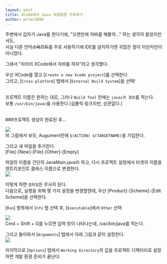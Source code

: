 ```yaml
---
layout: post
title: XCode에서 Java 개발환경 구축하기
author: miles3898
---
```


주변에서 갑자기 Java를 한다기에, "오랜만에 자바를 해볼까..." 하는 생각이 들었지만서도, <br />
사실 다른 언어~~스위프트~~를 주로 사용하기에 IDE를 설치하기엔 귀찮은 점이 이만저만이 아니었다.<br />

그래서 "차라리 XCode에서 자바를 하자"라고 생각했다. <br />

우선 XCode를 열고 [`Create a new Xcode project`]를 선택한다. <br />
그리고, [`Cross-platform`] 탭에서 [`External Build System`]을 선택! <br />
<br />

프로젝트 이름은 원하는 대로, 그러나 `Build Tool` 란에는 `javac의 경로`를 적는다. <br />
보통 `/usr/bin/javac`를 사용한다.(심볼릭 링크지만, 상관없다.) <br />
<br />

###프로젝트 생성이 완료된 후...

![](https://cloud.githubusercontent.com/assets/17308570/21093464/58c82a9e-c095-11e6-89a6-e34aceee8b8d.png) <br />
위 그림에서 보듯, Augument란에 `$(ACTION) $(TARGETNAME)`을 기입한다. <br />

그리고 새 파일을 추가한다.<br />
[File]-[New]-[File]-[Other]-[Empty]<br />

파일의 이름을 간단히 JavaMain.java라 하고, 다시 프로젝트 설정에서 타겟의 이름을 엔트리포인트 클래스 이름으로 변경한다.<br />
![](https://cloud.githubusercontent.com/assets/17308570/21093520/9b291786-c095-11e6-983e-b938fc5f51a1.png) <br />

이렇게 하면 `컴파일`은 무사히 된다.<br />
다음으로, 실행을 위해 몇 가지 설정을 변경할텐데, 우선 [Product]-[Scheme]-[Edit Scheme]을 선택한다. <br />

[`Run`] 항목에서 `Info` 탭 선택 후, [`Executable`]에서 `Other` 선택 <br />

![](https://cloud.githubusercontent.com/assets/17308570/21093695/8cf01ab0-c096-11e6-8c1a-817b50332296.png) <br />
Cmd + Shift + G를 누르면 입력 창이 나타나는데, /usr/bin/java를 적는다.<br />

그리고 돌아와서 [`Arguments`] 탭에서 아래 그림과 같이 설정한다.<br />
![](https://cloud.githubusercontent.com/assets/17308570/21093743/c7bdabe4-c096-11e6-8db0-910dc7f515bf.png) <br />

마지막으로 [`Options`] 탭에서 `Working Directory`의 값을 프로젝트 디렉터리로 설정하면 개발 환경 준비가 끝난다.<br />
